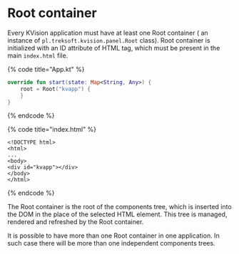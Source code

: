 # Root container

Every KVision application must have at least one Root container \( an instance of `pl.treksoft.kvision.panel.Root` class\). Root container is initialized with an ID attribute of HTML tag, which must be present in the main `index.html` file.

{% code title="App.kt" %}
```kotlin
override fun start(state: Map<String, Any>) {
    root = Root("kvapp") {
    }
}
```
{% endcode %}

{% code title="index.html" %}
```markup
<!DOCTYPE html>
<html>
...
<body>
<div id="kvapp"></div>
</body>
</html>
```
{% endcode %}

The Root container is the root of the components tree, which is inserted into the DOM in the place of the selected HTML element. This tree is managed, rendered and refreshed by the Root container.

It is possible to have more than one Root container in one application. In such case there will be more than one independent components trees.


